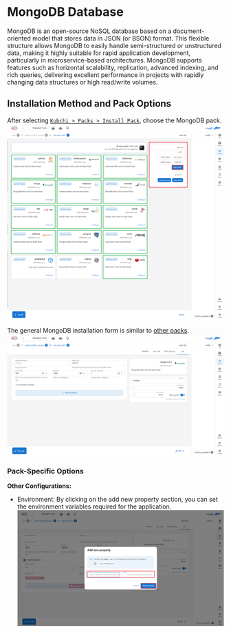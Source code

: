 # MongoDB Database

MongoDB is an open-source NoSQL database based on a document-oriented model that stores data in JSON (or BSON) format. This flexible structure allows MongoDB to easily handle semi-structured or unstructured data, making it highly suitable for rapid application development, particularly in microservice-based architectures. MongoDB supports features such as horizontal scalability, replication, advanced indexing, and rich queries, delivering excellent performance in projects with rapidly changing data structures or high read/write volumes.

## Installation Method and Pack Options

After selecting [`Kubchi > Packs > Install Pack`](../../kubchi/getting-started), choose the MongoDB pack.
![Packs: pack install](img/pack-install-list.png)

The general MongoDB installation form is similar to [other packs](../../kubchi/getting-started).
![Packs: pack install](img/pack-install-mongodb-form.png)

### Pack-Specific Options

**Other Configurations:**

- Environment: By clicking on the add new property section, you can set the environment variables required for the application.
  ![Packs: pack install](img/pack-install-form-environment-vars.png)
